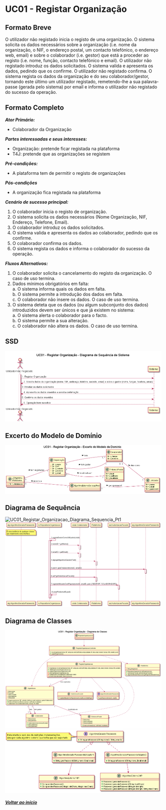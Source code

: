 # UC01 - Registar Organização

## Formato Breve

O utilizador não registado inicia o registo de uma organização. O sistema solicita os dados
necessários sobre a organização (i.e. nome da organização, o NIF, o endereço postal, um
contacto telefónico, o endereço web, email) e sobre o colaborador (i.e. gestor) que está a
proceder ao registo (i.e. nome, função, contacto telefónico e email). O utilizador não
registado introduz os dados solicitados. O sistema valida e apresenta os dados, pedindo que
os confirme. O utilizador não registado confirma. O sistema regista os dados da organização
e do seu colaborador/gestor, tornando este último um utilizador registado, remetendo-lhe
a sua palavra-passe (gerada pelo sistema) por email e informa o utilizador não registado
do sucesso da operação.

## Formato Completo

**_Ator Primário:_**

- Colaborador da Organização

**_Partes interessadas e seus interesses:_**

- Organização: pretende ficar registada na plataforma
- T4J: pretende que as organizações se registem

**_Pré-condições:_**

* A plataforma tem de permitir o registo de organizações

**_Pós-condições_**

* A organização fica registada na plataforma

**_Cenário de sucesso principal:_**

1. O colaborador inicia o registo de organização.
2. O sistema solicita os dados necessários (Nome Organização, NIF, Endereço, Telefone, Email).
3. O colaborador introduz os dados solicitados.
4. O sistema valida e apresenta os dados ao colaborador, pedindo que os confirme.
5. O colaborador confirma os dados.
6. O sistema regista os dados e informa o colaborador do sucesso da operação.

**_Fluxos Alternativos:_**

1. O colaborador solicita o cancelamento do registo da organização. O caso de uso termina.
2. Dados mínimos obrigatórios em falta: <br/>
  a. O sistema informa quais os dados em falta. <br/>
  b. O sistema permite a introdução dos dados em falta. <br/>
  c. O colaborador não insere os dados. O caso de uso termina.
3. O sistema deteta que os dados (ou algum subconjunto dos dados) introduzidos devem ser únicos e que já existem no sistema:<br/>
  a. O sistema alerta o colaborador para o facto.<br/>
  b. O sistema permite a sua alteração.<br/>
  c. O colaborador não altera os dados. O caso de uso termina.

## SSD
![UC01_Registar_Organizacao_Diagrama_Sequencia_Sistema](UC01_Registar_Organizacao_Diagrama_Sequencia_Sistema.png)

## Excerto do Modelo de Domínio
![UC01_Registar_Organizacao_Modelo_Dominio](UC01_Registar_Organizacao_Modelo_Dominio.png)

## Diagrama de Sequência
![UC01_Registar_Organizacao_Diagrama_Sequencia_Pt1](UC01_Registar_Organizaçao_Diagrama_Sequencia_Pt1.png)
![UC01_Registar_Organizacao_Diagrama_Sequencia_Pt2](UC01_Registar_Organizacao_Diagrama_Sequencia_Pt2.png)
<br/>


## Diagrama de Classes
![UC01_Registar_Organizacao_Diagrama_Classes_page1](UC01_Registar_Organizacao_Diagrama_Classes_page1.png)
![UC01_Registar_Organizacao_Diagrama_Classes_page2](UC01_Registar_Organizacao_Diagrama_Classes_page2.png)

##### [Voltar ao início](https://github.com/blestonbandeiraUPSKILL/upskill_java1_labprg_grupo2/tree/main/README.md)
